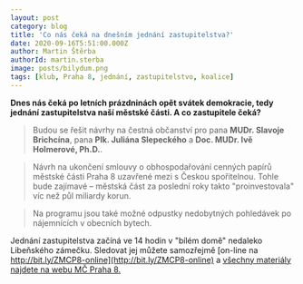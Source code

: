 ```yaml
---
layout: post
category: blog
title: 'Co nás čeká na dnešním jednání zastupitelstva?'
date: 2020-09-16T5:51:00.000Z
author: Martin Štěrba
authorId: martin.sterba
image: posts/bilydum.png
tags: [klub, Praha 8, jednání, zastupitelstvo, koalice]
---
```


**Dnes nás čeká po letních prázdninách opět svátek demokracie, tedy jednání zastupitelstva naší městské části. A co zastupitele čeká?** 

> Budou se řešit návrhy na čestná občanství pro pana **MUDr. Slavoje Brichcína**, pana **Plk. Juliána Slepeckého** a **Doc. MUDr. Ivě Holmerové, Ph.D.**.

> Návrh na ukončení smlouvy o obhospodařování cenných papírů městské části Praha 8 uzavřené mezi s Českou spořitelnou. Tohle bude zajímavé – městská část za poslední roky takto "proinvestovala" víc než půl miliardy korun.

> Na programu jsou také možné odpustky nedobytných pohledávek po nájemnících v obecních bytech.

Jednání zastupitelstva začíná ve 14 hodin v "bílém domě" nedaleko Libeňského zámečku. Sledovat jej můžete samozřejmě [on-line na http://bit.ly/ZMCP8-online](http://bit.ly/ZMCP8-online) a [všechny materiály najdete na webu MČ Praha 8.](https://www.praha8.cz/Podkladove-materialy-zastupitelstva-16-09-2020.html)
